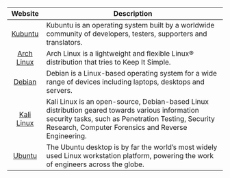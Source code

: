 | Website | Description |
|:-:|-|
| [Kubuntu](https://kubuntu.org/) | Kubuntu is an operating system built by a worldwide community of developers, testers, supporters and translators. |
| [Arch Linux](https://archlinux.org/) | Arch Linux is a lightweight and flexible Linux® distribution that tries to Keep It Simple. |
| [Debian](https://www.debian.org/) | Debian is a Linux-based operating system for a wide range of devices including laptops, desktops and servers.  |
| [Kali Linux](https://www.kali.org/) | Kali Linux is an open-source, Debian-based Linux distribution geared towards various information security tasks, such as Penetration Testing, Security Research, Computer Forensics and Reverse Engineering. |
| [Ubuntu](https://ubuntu.com/) | The Ubuntu desktop is by far the world’s most widely used Linux workstation platform, powering the work of engineers across the globe. |